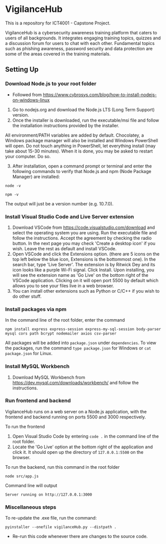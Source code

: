 # VigilanceHub
This is a repository for ICT4001 - Capstone Project.

VigilanceHub is a cybersecurity awareness training platform that caters to users of all backgrounds. It integrates engaging training topics, quizzes and a discussion forum for users to chat with each other. Fundamental topics such as phishing awareness, password security and data protection are some of the areas covered in the training materials.

## Setting Up
### Download Node.js to your root folder
* Followed from https://www.cybrosys.com/blog/how-to-install-nodejs-on-windows-linux

1. Go to nodejs.org and download the Node.js LTS (Long Term Support) version.
2. Once the installer is downloaded, run the executable/msi file and follow the installation instructions provided by the installer.

All environment/PATH variables are added by default. Chocolatey, a Windows package manager will also be installed and Windows PowerShell will open. Do not touch anything in PowerShell, let everything install (may take about 15-30 minutes). When it is done, you may be asked to restart your computer. Do so.

3. After installation, open a command prompt or terminal and enter the following commands to verify that Node.js and npm (Node Package Manager) are installed:
```
node -v
```
```
npm -v
```
The output will just be a version number (e.g. 10.7.0).

### Install Visual Studio Code and Live Server extension
1. Download VSCode from https://code.visualstudio.com/download and select the operating system you are using. Run the executable file and follow the instructions. Accept the agreement by checking the radio button. In the next page you may check 'Create a desktop icon' if you wish. Leave the rest as default and install VSCode.
2. Open VSCode and click the Extensions option. (there are 5 icons on the top left below the blue icon, Extensions is the bottommost one). In the search bar, type 'Live Server'. The extension is by Ritwick Dey and its icon looks like a purple Wi-Fi signal. Click Install. Upon installing, you will see the extension name as 'Go Live' on the bottom right of the VSCode application. Clicking on it will open port 5500 by default which allows you to see your files live in a web browser.
3. You can install other extensions such as Python or C/C++ if you wish to do other stuff.

### Install packages via npm
In the command line of the root folder, enter the command
```
npm install express express-session express-my-sql-session body-parser mysql cors path bcrypt nodemailer axios csv-parser
```
All packages will be added into ```package.json``` under ```dependencies```.
To view the packages, run the command ```type package.json``` for Windows or ```cat package.json``` for Linux.

### Install MySQL Workbench
1. Download MySQL Workbench from https://dev.mysql.com/downloads/workbench/ and follow the instructions.

### Run frontend and backend
VigilanceHub runs on a web server on a Node.js application, with the frontend and backend running on ports 5500 and 3000 respectively.

To run the frontend
1. Open Visual Studio Code by entering ```code .``` in the command line of the root folder.
2. Locate the 'Go Live' option at the bottom right of the application and click it. It should open up the directory of ```127.0.0.1:5500``` on the browser.

To run the backend, run this command in the root folder
```
node src/app.js
```
Command line will output
```
Server running on http://127.0.0.1:3000
```

### Miscellaneous steps
To re-update the .exe file, run the command:
```
pyinstaller --onefile vigilanceHub.py --distpath .
```
* Re-run this code whenever there are changes to the source code.

